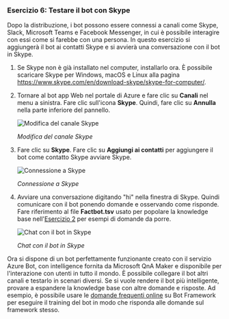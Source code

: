 ### <a name="exercise-6-test-the-bot-with-skype"></a>Esercizio 6: Testare il bot con Skype

Dopo la distribuzione, i bot possono essere connessi a canali come Skype, Slack, Microsoft Teams e Facebook Messenger, in cui è possibile interagire con essi come si farebbe con una persona. In questo esercizio si aggiungerà il bot ai contatti Skype e si avvierà una conversazione con il bot in Skype.

1. Se Skype non è già installato nel computer, installarlo ora. È possibile scaricare Skype per Windows, macOS e Linux alla pagina https://www.skype.com/en/download-skype/skype-for-computer/.

1. Tornare al bot app Web nel portale di Azure e fare clic su **Canali** nel menu a sinistra. Fare clic sull'icona **Skype**. Quindi, fare clic su **Annulla** nella parte inferiore del pannello.

    ![Modifica del canale Skype](../images/portal-edit-skype.png)

    _Modifica del canale Skype_
 
1. Fare clic su **Skype**. Fare clic su **Aggiungi ai contatti** per aggiungere il bot come contatto Skype avviare Skype.

    ![Connessione a Skype](../images/portal-click-skype.png)
    
    _Connessione a Skype_
 
1. Avviare una conversazione digitando "hi" nella finestra di Skype. Quindi comunicare con il bot ponendo domande e osservando come risponde. Fare riferimento al file **Factbot.tsv** usato per popolare la knowledge base nell'[Esercizio 2](#Exercise2) per esempi di domande da porre.
 
    ![Chat con il bot in Skype](../images/skype-responses.png)

    _Chat con il bot in Skype_

Ora si dispone di un bot perfettamente funzionante creato con il servizio Azure Bot, con intelligence fornita da Microsoft QnA Maker e disponibile per l'interazione con utenti in tutto il mondo. È possibile collegare il bot altri canali e testarlo in scenari diversi. Se si vuole rendere il bot più intelligente, provare a espandere la knowledge base con altre domande e risposte. Ad esempio, è possibile usare le [domande frequenti online](https://docs.microsoft.com/azure/bot-service/bot-service-resources-bot-framework-faq?view=azure-bot-service-3.0) su Bot Framework per eseguire il training del bot in modo che risponda alle domande sul framework stesso.